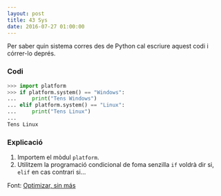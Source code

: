 ```yaml
---
layout: post
title: 43 Sys
date: 2016-07-27 01:00:00 
---
```


Per saber quin sistema corres des de Python cal escriure aquest codi i córrer-lo deprés.

### Codi

```python
>>> import platform
>>> if platform.system() == "Windows":
...     print("Tens Windows")
... elif platform.system() == "Linux":
...     print("Tens Linux")
... 
Tens Linux
```

### Explicació

1. Importem el mòdul `platform`.
2. Utilitzem la programació condicional de foma senzilla `if` voldrà dir si, `elif` en cas contrari si...

Font: [Optimizar, sin más](http://optimizarsinmas.blogspot.com.es/2012/05/python-conocer-el-sistema-operativo.htmlhttp://optimizarsinmas.blogspot.com.es/2012/05/python-conocer-el-sistema-operativo.html)
